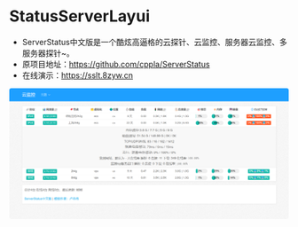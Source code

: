 # StatusServerLayui


* ServerStatus中文版是一个酷炫高逼格的云探针、云监控、服务器云监控、多服务器探针~。  
* 原项目地址：https://github.com/cppla/ServerStatus  
* 在线演示：https://sslt.8zyw.cn    

![preview](https://raw.githubusercontent.com/zeyudada/StatusServerLayui/master/preview.png)